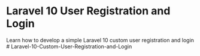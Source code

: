 # Laravel 10 User Registration and Login
Learn how to develop a simple Laravel 10 custom user registration and login #   L a r a v e l - 1 0 - C u s t o m - U s e r - R e g i s t r a t i o n - a n d - L o g i n  
 